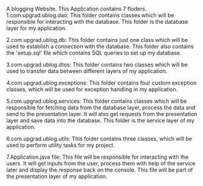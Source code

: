 A blogging Website.
This Application contains 7 floders.
1.com.upgrad.ublog.dao: This folder contains classes which will be responsible for interacting with the database. This folder is the database layer for my application.

2.com.upgrad.ublog.db: This folder contains just one class which will be used to establish a connection with the database. This folder also contains the 'setup.sql' file which contains SQL queries to set up my database.

3.com.upgrad.ublog.dtos: This folder contains two classes which will be used to transfer data between different layers of my application.

4.com.upgrad.ublog.exceptions: This folder contains four custom exception classes, which will be used for exception handling in my application.

5.com.upgrad.ublog.services: This folder contains classes which will be responsible for fetching data from the database layer, process the data and send to the presentation layer. It will also get requests from the presentation layer and save data into the database. This folder is the service layer of my application.

6.com.upgrad.ublog.utils: This folder contains three classes, which will be used to perform utility tasks for my project.

7.Application.java file: This file will be responsible for interacting with the users. It will get inputs from the user, process them with help of the service later and display the response back on the console. This file will be part of the presentation layer of my application.